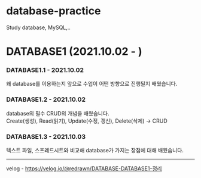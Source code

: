 # database-practice
Study database, MySQL,..

# DATABASE1 (2021.10.02 - )

### DATABASE1.1 - 2021.10.02
왜 database를 이용하는지 앞으로 수업이 어떤 방향으로 진행될지 배웠습니다.

### DATABASE1.2 - 2021.10.02
database의 필수 CRUD의 개념을 배웠습니다.  
Create(생성), Read(읽기), Update(수정, 갱신), Delete(삭제) -> CRUD

### DATABASE1.3 - 2021.10.03
텍스트 파일, 스프레드시트와 비교해 database가 가지는 장점에 대해 배웠습니다.

***

velog - https://velog.io/@redrawn/DATABASE-DATABASE1-정리
